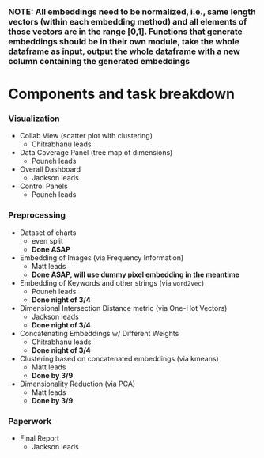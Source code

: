 ### NOTE: All embeddings need to be normalized, i.e., same length vectors (within each embedding method) and all elements of those vectors are in the range [0,1]. Functions that generate embeddings should be in their own module, take the whole dataframe as input, output the whole dataframe with a new column containing the generated embeddings

# Components and task breakdown

### Visualization
  - Collab View (scatter plot with clustering)
    - Chitrabhanu leads
  - Data Coverage Panel (tree map of dimensions)
    - Pouneh leads
  - Overall Dashboard
    - Jackson leads
  - Control Panels
    - Pouneh leads

### Preprocessing
  - Dataset of charts
    - even split
    - **Done ASAP**
  - Embedding of Images (via Frequency Information)
    - Matt leads
    - **Done ASAP, will use dummy pixel embedding in the meantime**
  - Embedding of Keywords and other strings (via `word2vec`)
    - Pouneh leads
    - **Done night of 3/4**
  - Dimensional Intersection Distance metric (via One-Hot Vectors)
    - Jackson leads
    - **Done night of 3/4**
  - Concatenating Embeddings w/ Different Weights
    - Chitrabhanu leads
    - **Done night of 3/4**
  - Clustering based on concatenated embeddings (via kmeans)
    - Matt leads
    - **Done by 3/9** 
  - Dimensionality Reduction (via PCA)
    - Matt leads
    - **Done by 3/9**

### Paperwork
  - Final Report
    - Jackson leads